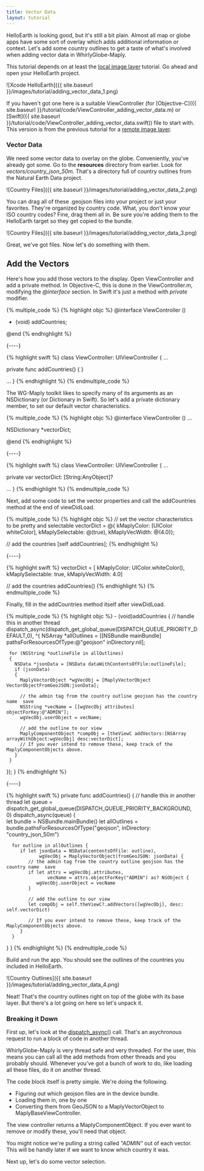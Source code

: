 ```yaml
---
title: Vector Data
layout: tutorial
---
```


HelloEarth is looking good, but it's still a bit plain. Almost all map or globe apps have some sort of overlay which adds additional information or context. Let's add some country outlines to get a taste of what's involved when adding vector data in WhirlyGlobe­-Maply.

This tutorial depends on at least the [local image layer](local_image_layer.html) tutorial.  Go ahead and open your HelloEarth project.

![Xcode HelloEarth]({{ site.baseurl }}/images/tutorial/adding_vector_data_1.png)

If you haven't got one here is a suitable ViewController (for [Objective-C]({{ site.baseurl }}/tutorial/code/ViewController_adding_vector_data.m) or [Swift]({{ site.baseurl }}/tutorial/code/ViewController_adding_vector_data.swift)) file to start with.  This version is from the previous tutorial for a [remote image layer](remote_image_layer.html).

### Vector Data

We need some vector data to overlay on the globe.  Conveniently, you've already got some.  Go to the **resources** directory from earlier.  Look for *vectors/country_json_50m*.  That's a directory full of country outlines from the Natural Earth Data project.

![Country Files]({{ site.baseurl }}/images/tutorial/adding_vector_data_2.png)

You can drag all of these .geojson files into your project or just your favorites.  They're organized by country code.  What, you don't know your ISO country codes?  Fine, drag them all in.  Be sure you're adding them to the HelloEarth target so they get copied to the bundle.

![Country Files]({{ site.baseurl }}/images/tutorial/adding_vector_data_3.png)

Great, we've got files.  Now let's do something with them.

## Add the Vectors

Here's how you add those vectors to the display. Open ViewController and add a private method. In Objective-C, this is done in the ViewController.m, modifying the *@interface* section. In Swift it's just a method with *private* modifier.

{% multiple_code %}
  {% highlight objc %}
@interface ViewController ()

- (void) addCountries;

@end
  {% endhighlight %}

  {----}

  {% highlight swift %}
class ViewController: UIViewController {
   ...

   private func addCountries() {
   }

   ...
}
  {% endhighlight %}
{% endmultiple_code %}

The WG-Maply toolkit likes to specify many of its arguments as an NSDictionary (or Dictionary in Swift).  So let's add a private dictionary member, to set our default vector characteristics.

{% multiple_code %}
  {% highlight objc %}
@interface ViewController ()
...

NSDictionary *vectorDict;

@end
  {% endhighlight %}

  {----}

  {% highlight swift %}
class ViewController: UIViewController {
   ...

   private var vectorDict: [String:AnyObject]?

   ...
}
  {% endhighlight %}
{% endmultiple_code %}


Next, add some code to set the vector properties and call the addCountries method at the end of viewDidLoad.

{% multiple_code %}
  {% highlight objc %}
// set the vector characteristics to be pretty and selectable
vectorDict = @{
  kMaplyColor: [UIColor whiteColor], 
  kMaplySelectable: @(true), 
  kMaplyVecWidth: @(4.0)};

// add the countries
[self addCountries];
  {% endhighlight %}

  {----}

  {% highlight swift %}
vectorDict = [
    kMaplyColor: UIColor.whiteColor(),
    kMaplySelectable: true,
    kMaplyVecWidth: 4.0]

// add the countries
addCountries()
  {% endhighlight %}
{% endmultiple_code %}


Finally, fill in the addCountries method itself after viewDidLoad.


{% multiple_code %}
  {% highlight objc %}
­- (void)addCountries
{
  // handle this in another thread
  dispatch_async(dispatch_get_global_queue(DISPATCH_QUEUE_PRIORITY_DEFAULT,0),
  ^{
     NSArray *allOutlines = [[NSBundle mainBundle] pathsForResourcesOfType:@"geojson" inDirectory:nil];

     for (NSString *outlineFile in allOutlines)
     {
       NSData *jsonData = [NSData dataWithContentsOfFile:outlineFile];
       if (jsonData)
       {
         MaplyVectorObject *wgVecObj = [MaplyVectorObject VectorObjectFromGeoJSON:jsonData];

         // the admin tag from the country outline geojson has the country name ­ save
         NSString *vecName = [[wgVecObj attributes] objectForKey:@"ADMIN"];
         wgVecObj.userObject = vecName;

         // add the outline to our view
         MaplyComponentObject *compObj = [theViewC addVectors:[NSArray arrayWithObject:wgVecObj] desc:vectorDict];
         // If you ever intend to remove these, keep track of the MaplyComponentObjects above.
       }
     }
  });
}
  {% endhighlight %}

  {----}

  {% highlight swift %}
private func addCountries() {
   // handle this in another thread
   let queue = dispatch_get_global_queue(DISPATCH_QUEUE_PRIORITY_BACKGROUND, 0)
   dispatch_async(queue) {	
      let bundle = NSBundle.mainBundle()
      let allOutlines = bundle.pathsForResourcesOfType("geojson", inDirectory: "country_json_50m")

      for outline in allOutlines {
         if let jsonData = NSData(contentsOfFile: outline), 
                wgVecObj = MaplyVectorObject(fromGeoJSON: jsonData) {
            // the admin tag from the country outline geojson has the country name ­ save
            if let attrs = wgVecObj.attributes,
                   vecName = attrs.objectForKey("ADMIN") as? NSObject {
               wgVecObj.userObject = vecName
            }

            // add the outline to our view
            let compObj = self.theViewC?.addVectors([wgVecObj], desc: self.vectorDict)

            // If you ever intend to remove these, keep track of the MaplyComponentObjects above.
         }
      }
   }
}
  {% endhighlight %}
{% endmultiple_code %}

Build and run the app. You should see the outlines of the countries you included in HelloEarth.

![Country Outlines]({{ site.baseurl }}/images/tutorial/adding_vector_data_4.png)

Neat!  That's the country outlines right on top of the globe with its base layer.  But there's a lot going on here so let's unpack it.

### Breaking it Down

First up, let's look at the <a href= "https://developer.apple.com/LIBRARY/ios/documentation/Performance/Reference/GCD_libdispatch_Ref/index.html" target="_blank">dispatch_async()</a> call.  That's an asychronous request to run a block of code in another thread.

WhirlyGlobe-Maply is very thread safe and very threaded.  For the user, this means you can call all the add methods from other threads and you probably should.  Whenever you've got a bunch of work to do, like loading all these files, do it on another thread.

The code block itself is pretty simple.  We're doing the following.

- Figuring out which geojson files are in the device bundle.
- Loading them in, one by one
- Converting them from GeoJSON to a MaplyVectorObject to MaplyBaseViewController.

The view controller returns a MaplyComponentObject.  If you ever want to remove or modify these, you'll need that object.

You might notice we're pulling a string called _"ADMIN"_ out of each vector.  This will be handly later if we want to know which country it was.

Next up, let's do some vector selection.
